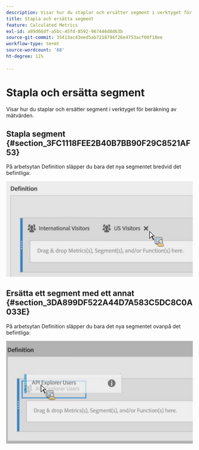```yaml
---
description: Visar hur du staplar och ersätter segment i verktyget för beräkning av mätvärden.
title: Stapla och ersätta segment
feature: Calculated Metrics
exl-id: a89d66df-a5bc-45fd-8592-967446d8d63b
source-git-commit: 35413ac43eed5ab7218794f26e4753acf08f18ee
workflow-type: tm+mt
source-wordcount: '68'
ht-degree: 11%

---
```


# Stapla och ersätta segment

Visar hur du staplar och ersätter segment i verktyget för beräkning av mätvärden.

## Stapla segment {#section_3FC1118FEE2B40B7BB90F29C8521AF53}

På arbetsytan Definition släpper du bara det nya segmentet bredvid det befintliga:

![](assets/cm_stack_seg.png)

## Ersätta ett segment med ett annat {#section_3DA899DF522A44D7A583C5DC8C0A033E}

På arbetsytan Definition släpper du bara det nya segmentet ovanpå det befintliga:

![](assets/cm_replace_seg.png)
